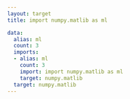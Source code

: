 ```yaml
---
layout: target
title: import numpy.matlib as ml

data:
  alias: ml
  count: 3
  imports:
  - alias: ml
    count: 3
    import: import numpy.matlib as ml
    target: numpy.matlib
  target: numpy.matlib
---
```

